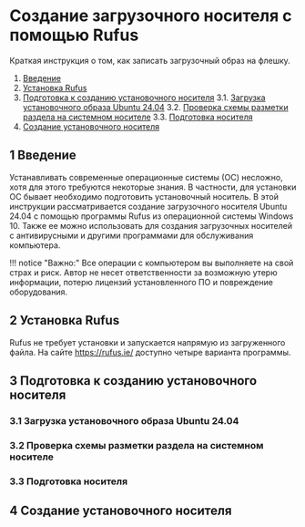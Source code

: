 # Создание загрузочного носителя с помощью Rufus

Краткая инструкция о том, как записать загрузочный образ на флешку.

1. [Введение](#1-intro)
2. [Установка Rufus](#2-install-rufus)
3. [Подготовка к созданию установочного носителя](#3-preparation)
   3.1. [Загрузка установочного образа Ubuntu 24.04](#3p1-ubuntu-download)
   3.2. [Проверка схемы разметки раздела на системном носителе](#3p2-check-part-style)
   3.3. [Подготовка носителя](#3p3-flash-prep)
4. [Создание установочного носителя](#4-iso-write)
   

<a name="1-intro"></a>

## 1 Введение

Устанавливать современные операционные системы (ОС) несложно, хотя для этого требуются некоторые знания. В частности, для установки ОС бывает необходимо подготовить установочный носитель. В этой инструкции рассматривается создание загрузочного носителя Ubuntu 24.04 с помощью программы Rufus из операционной системы Windows 10. Также ее можно использовать для создания загрузочных носителей с антивирусными и другими программами для обслуживания компьютера.

!!! notice "Важно:"
    Все операции с компьютером вы выполняете на свой страх и риск. Автор не несет ответственности за возможную утерю информации, потерю лицензий установленного ПО и повреждение оборудования.

<a name="2-install-rufus"></a>

## 2 Установка Rufus

Rufus не требует установки и запускается напрямую из загруженного файла. На сайте https://rufus.ie/ доступно четыре варианта программы.

<a name="3-preparation"></a>

## 3 Подготовка к созданию установочного носителя

<a name="3p1-ubuntu-download"></a>

###     3.1 Загрузка установочного образа Ubuntu 24.04

<a name="3p2-check-part-style"></a>

###     3.2 Проверка схемы разметки раздела на системном носителе

<a name="3p3-flash-prep"></a>
   
###     3.3 Подготовка носителя

<a name="4-iso-write"></a>
   
## 4 Создание установочного носителя
